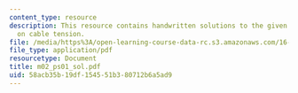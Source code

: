 ```yaml
---
content_type: resource
description: This resource contains handwritten solutions to the given problem set
  on cable tension.
file: /media/https%3A/open-learning-course-data-rc.s3.amazonaws.com/16-01-unified-engineering-i-ii-iii-iv-fall-2005-spring-2006/58acb35b19df154551b380712b6a5ad9_m02_ps01_sol.pdf
file_type: application/pdf
resourcetype: Document
title: m02_ps01_sol.pdf
uid: 58acb35b-19df-1545-51b3-80712b6a5ad9
---
```

